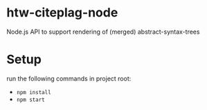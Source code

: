 # htw-citeplag-node #
Node.js API to support rendering of (merged) abstract-syntax-trees

# Setup
run the following commands in project root:
* `npm install`
* `npm start`